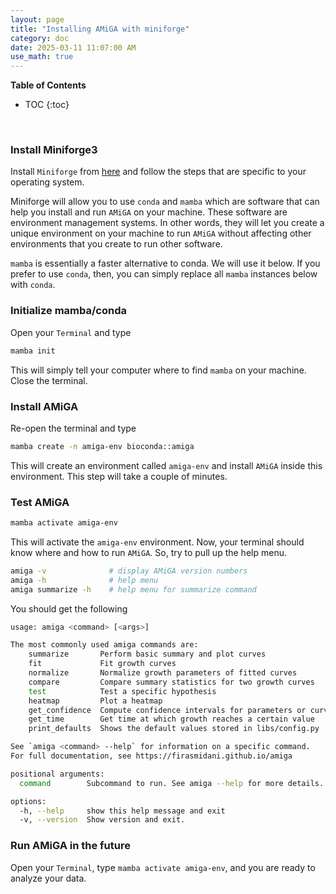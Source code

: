 ```yaml
---
layout: page
title: "Installing AMiGA with miniforge"
category: doc
date: 2025-03-11 11:07:00 AM
use_math: true
---
```


**Table of Contents**

* TOC
{:toc}
<br />

### Install Miniforge3

Install `Miniforge` from [here](https://github.com/conda-forge/miniforge) and follow the steps that are specific to your operating system.

Miniforge will allow you to use `conda` and `mamba` which are software that can help you install and run `AMiGA` on your machine. These software are environment management systems. In other words, they will let you create a unique environment on your machine to run `AMiGA` without affecting other environments that you create to run other software.

`mamba` is essentially a faster alternative to conda. We will use it below. If you prefer to use `conda`, then, you can simply replace all `mamba` instances below with `conda`.

### Initialize mamba/conda

Open your `Terminal` and type

```bash
mamba init
```

This will simply tell your computer where to find `mamba` on your machine. Close the terminal.

### Install AMiGA

Re-open the terminal and type

```bash
mamba create -n amiga-env bioconda::amiga
```

This will create an environment called `amiga-env` and install `AMiGA` inside this environment. This step will take a couple of minutes.

### Test AMiGA

```bash
mamba activate amiga-env
```

This will activate the `amiga-env` environment. Now, your terminal should know where and how to run `AMiGA`. So, try to pull up the help menu. 

```bash
amiga -v              # display AMiGA version numbers
amiga -h              # help menu
amiga summarize -h    # help menu for summarize command
```

You should get the following

```bash
usage: amiga <command> [<args>]

The most commonly used amiga commands are:
    summarize       Perform basic summary and plot curves
    fit             Fit growth curves
    normalize       Normalize growth parameters of fitted curves
    compare         Compare summary statistics for two growth curves
    test            Test a specific hypothesis
    heatmap         Plot a heatmap
    get_confidence  Compute confidence intervals for parameters or curves
    get_time        Get time at which growth reaches a certain value
    print_defaults  Shows the default values stored in libs/config.py

See `amiga <command> --help` for information on a specific command.
For full documentation, see https://firasmidani.github.io/amiga

positional arguments:
  command        Subcommand to run. See amiga --help for more details.

options:
  -h, --help     show this help message and exit
  -v, --version  Show version and exit.
```

### Run AMiGA in the future

Open your `Terminal`, type `mamba activate amiga-env`, and you are ready to analyze your data. 
